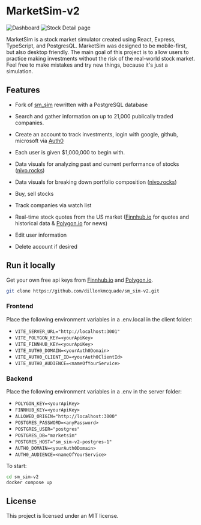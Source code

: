 # MarketSim-v2

![Dashboard](assets/dashboard.png)
![Stock Detail page](assets/stockDetails.png)

MarketSim is a stock market simulator created using React, Express, TypeScript, and PostgresQL. MarketSim was designed to be mobile-first, but also desktop friendly. The main goal of this project is to allow users to practice making investments without the risk of the real-world stock market. Feel free to make mistakes and try new things, because it's just a simulation.

## Features

- Fork of [sm_sim](https://github.com/dillonkmcquade/sm_sim) rewritten with a PostgreSQL database

- Search and gather information on up to 21,000 publically traded companies.

- Create an account to track investments, login with google, github, microsoft via [ Auth0 ](https://auth0.com)

- Each user is given $1,000,000 to begin with.

- Data visuals for analyzing past and current performance of stocks ([nivo.rocks](https://nivo.rocks))

- Data visuals for breaking down portfolio composition ([nivo.rocks](https://nivo.rocks))

- Buy, sell stocks

- Track companies via watch list

- Real-time stock quotes from the US market ([Finnhub.io](https://finnhub.io) for quotes and historical data & [Polygon.io](https://polygon.io) for news)

- Edit user information

- Delete account if desired

## Run it locally

Get your own free api keys from [Finnhub.io](https://finnhub.io) and [Polygon.io](https://polygon.io).

```bash
git clone https://github.com/dillonkmcquade/sm_sim-v2.git
```

### Frontend

Place the following environment variables in a .env.local in the client folder:

- `VITE_SERVER_URL="http://localhost:3001"`
- `VITE_POLYGON_KEY=<yourApiKey>`
- `VITE_FINNHUB_KEY=<yourApiKey>`
- `VITE_AUTH0_DOMAIN=<yourAuth0Domain>`
- `VITE_AUTH0_CLIENT_ID=<yourAuth0ClientId>`
- `VITE_AUTH0_AUDIENCE=<nameOfYourService>`

### Backend

Place the following environment variables in a .env in the server folder:

- `POLYGON_KEY=<yourApiKey>`
- `FINNHUB_KEY=<yourApiKey>`
- `ALLOWED_ORIGIN="http://localhost:3000"`
- `POSTGRES_PASSWORD=<anyPassword>`
- `POSTGRES_USER="postgres"`
- `POSTGRES_DB="marketsim"`
- `POSTGRES_HOST="sm_sim-v2-postgres-1"`
- `AUTH0_DOMAIN=<yourAuth0Domain>`
- `AUTH0_AUDIENCE=<nameOfYourService>`

To start:

```bash
cd sm_sim-v2
docker compose up
```

## License

This project is licensed under an MIT license.
